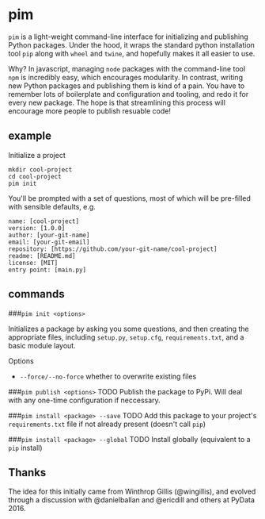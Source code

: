 # pim

`pim` is a light-weight command-line interface for initializing and publishing Python packages. Under the hood, it wraps the standard python installation tool `pip` along with `wheel` and `twine`, and hopefully makes it all easier to use.

Why? In javascript, managing `node` packages with the command-line tool `npm` is incredibly easy, which encourages modularity. In contrast, writing new Python packages and publishing them is kind of a pain. You have to remember lots of boilerplate and configuration and tooling, and redo it for every new package. The hope is that streamlining this process will encourage more people to publish resuable code!

## example

Initialize a project
```
mkdir cool-project
cd cool-project
pim init
```

You'll be prompted with a set of questions, most of which will be pre-filled with sensible defaults, e.g.

```
name: [cool-project]
version: [1.0.0]
author: [your-git-name]
email: [your-git-email]
repository: [https://github.com/your-git-name/cool-project]
readme: [README.md]
license: [MIT]
entry point: [main.py]
```

## commands

###`pim init <options>`

Initializes a package by asking you some questions, and then creating the appropriate files, including `setup.py`, `setup.cfg`, `requirements.txt`, and a basic module layout.

Options
- `--force/--no-force` whether to overwrite existing files

###`pim publish <options>`
TODO Publish the package to PyPi. Will deal with any one-time configuration if neccessary.

###`pim install <package> --save`
TODO Add this package to your project's `requirements.txt` file if not already present (doesn't call `pip`)

###`pim install <package> --global`
TODO Install globally (equivalent to a `pip` install)

## Thanks

The idea for this initially came from Winthrop Gillis (@wingillis), and evolved through a discussion with @danielballan and @ericdill and others at PyData 2016.

